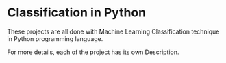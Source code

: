# Classification in Python

These projects are all done with Machine Learning  Classification technique in Python programming language.

For more details, each of the project has its own Description.



